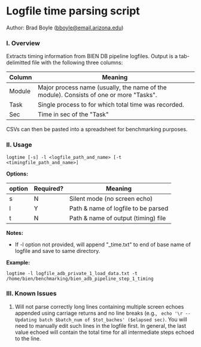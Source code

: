 # Logfile time parsing script

Author: Brad Boyle (bboyle@email.arizona.edu)  

### I. Overview

Extracts timing information from BIEN DB pipeline logfiles. Output is a tab-delimitted file with the following three columns:

| Column | Meaning |
| ------ | ------- |
| Module | Major process name (usually, the name of the module). Consists of one or more "Tasks". |
| Task | Single process to for which total time was recorded. |
| Sec | Time in sec of the "Task" |

CSVs can then be pasted into a spreadsheet for benchmarking purposes.

### II. Usage

```
logtime [-s] -l <logfile_path_and_name> [-t <timingfile_path_and_name>] 
```

**Options:**

| option | Required? | Meaning |
| ------ | --------- | ------- |
| s | N | Silent mode (no screen echo) |
| l | Y | Path & name of logfile to be parsed |
| t | N | Path & name of output (timing) file |

**Notes:**

* If -l option not provided, will append "_time.txt" to end of base name of logfile and save to same directory.

**Example:**

```
logtime -l logfile_adb_private_1_load_data.txt -t /home/bien/benchmarking/bien_adb_pipeline_step_1_timing
```

### III. Known Issues

1. Will not parse correctly long lines containing multiple screen echoes appended using carriage returns and no line breaks (e.g., ` echo '\r -- Updating batch $batch_num of $tot_baches' ($elapsed sec)`. You will need to manually edit such lines in the logfile first. In general, the last value echoed will contain the total time for all intermediate steps echoed to the line.
